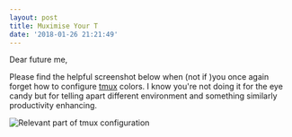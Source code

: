 ```yaml
---
layout: post
title: Muximise Your T
date: '2018-01-26 21:21:49'
---
```

Dear future me,

Please find the helpful screenshot below when (not if )you once again forget how to configure [tmux](https://github.com/tmux/tmux/wiki) colors. I know you're not doing it for the eye candy but for telling apart different environment and something similarly productivity enhancing.

![Relevant part of tmux configuration](/images/tmuxicorn.png)
